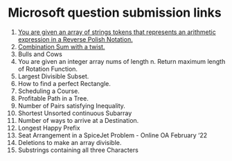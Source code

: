 # Microsoft question submission links 
1. [You are given an array of strings tokens that represents an arithmetic expression in a Reverse Polish Notation.](https://leetcode.com/problems/evaluate-reverse-polish-notation/submissions/868837704/)
2. [Combination Sum with a twist.](https://leetcode.com/problems/combination-sum-iii/submissions/868844213/)
3. Bulls and Cows
4. You are given an integer array nums of length n. Return maximum length of Rotation Function.
5. Largest Divisible Subset.
6. How to find a perfect Rectangle.
7. Scheduling a Course.
8. Profitable Path in a Tree.
9. Number of Pairs satisfying Inequality.
10. Shortest Unsorted continuous Subarray
11. Number of ways to arrive at a Destination.
12. Longest Happy Prefix
13. Seat Arrangement in a SpiceJet Problem - Online OA February ‘22
14. Deletions to make an array divisible.
15. Substrings containing all three Characters

